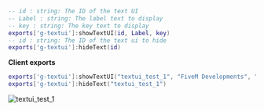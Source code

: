 ```lua
-- id : string: The ID of the text UI
-- Label : string: The label text to display
-- key : string: The key text to display
exports['g-textui']:showTextUI(id, Label, key)
-- id : string: The ID of the text ui to hide
exports['g-textui']:hideText(id)

```

**Client exports**
```lua
exports['g-textui']:showTextUI("textui_test_1", "FiveM Developments", "G")
exports['g-textui']:hideText("textui_test_1")
```

<img src="https://media.discordapp.net/attachments/1051517145860821044/1258721147533656125/Screenshot_370.png?ex=668912eb&is=6687c16b&hm=66a881cc5afef743973ea0cd50e1bf2c32387ef7b8ce26b9cd4930ec6b63a723&=&format=webp&quality=lossless&width=550&height=309" alt="textui_test_1" />
